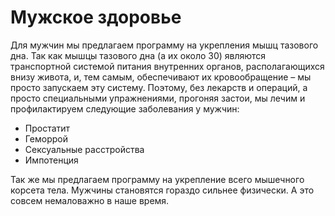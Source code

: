 # Мужское здоровье

Для мужчин мы предлагаем программу на укрепления мышц тазового дна. Так как мышцы тазового дна (а их около 30) являются транспортной системой питания внутренних органов, располагающихся внизу живота, и, тем самым, обеспечивают их кровообращение – мы просто запускаем эту систему. Поэтому, без лекарств и операций, а просто специальными упражнениями, прогоняя застои, мы лечим и профилактируем следующие заболевания у мужчин:

*   Простатит
*   Геморрой
*   Сексуальные расстройства
*   Импотенция

Так же мы предлагаем программу на укрепление всего мышечного корсета тела. Мужчины становятся гораздо сильнее физически. А это совсем немаловажно в наше время.